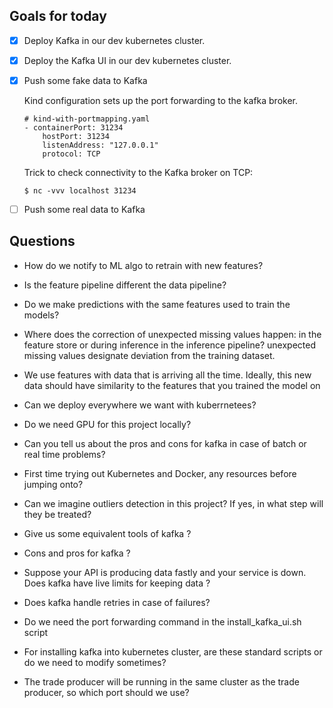 ## Goals for today

- [x] Deploy Kafka in our dev kubernetes cluster.
- [x] Deploy the Kafka UI in our dev kubernetes cluster.
- [x] Push some fake data to Kafka

    Kind configuration sets up the port forwarding to the kafka broker.

    ```
    # kind-with-portmapping.yaml
    - containerPort: 31234
        hostPort: 31234
        listenAddress: "127.0.0.1"
        protocol: TCP
    ```

    Trick to check connectivity to the Kafka broker on TCP:
    ```
    $ nc -vvv localhost 31234
    ```

- [ ] Push some real data to Kafka


## Questions

- How do we notify to ML algo to retrain with new features?
- Is the feature pipeline different the data pipeline?
- Do we make predictions with the same features used to train the models?
- Where does the correction of unexpected missing values happen: in the feature store or during inference in the inference pipeline? unexpected missing values designate deviation from the training dataset.
- We use features with data that is arriving all the time. Ideally, this new data should have similarity to the features that you trained the model on
- Can we deploy everywhere we want with kuberrnetees?
- Do we need GPU for this project locally?
- Can you tell us about the pros and cons for kafka in case of batch or real time problems?
- First time trying out Kubernetes and Docker, any resources before jumping onto?
- Can we imagine outliers detection in this project? If yes, in what step will they be treated?
- Give us some equivalent tools of kafka ?
- Cons and pros for kafka ?
- Suppose your API is producing data fastly and your service is down. Does kafka have live limits for keeping data ?
- Does kafka handle retries in case of failures?
- Do we need the port forwarding command in the install_kafka_ui.sh script

- For installing kafka into kubernetes cluster, are these standard scripts or do we need to modify sometimes?

- The trade producer will be running in the same cluster as the trade producer, so which port should we use?